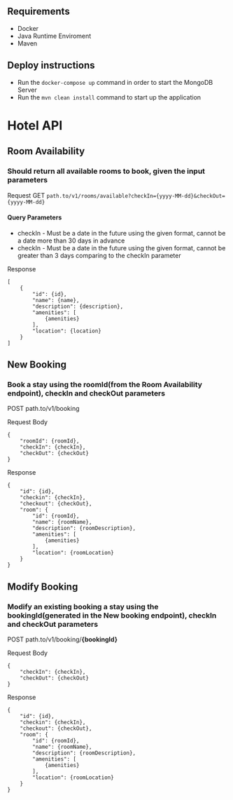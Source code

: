 ## Requirements
- Docker
- Java Runtime Enviroment
- Maven

## Deploy instructions
- Run the ```docker-compose up``` command in order to start the MongoDB Server
- Run the ```mvn clean install``` command to start up the application

# Hotel API

## Room Availability
### Should return all available rooms to book, given the input parameters

Request
GET ```path.to/v1/rooms/available?checkIn={yyyy-MM-dd}&checkOut={yyyy-MM-dd}```

#### Query Parameters
- checkIn - Must be a date in the future using the given format, cannot be a date more than 30 days in advance
- checkIn - Must be a date in the future using the given format, cannot be greater than 3 days comparing to the checkIn parameter

Response
```
[
    {
        "id": {id},
        "name": {name},
        "description": {description},
        "amenities": [
            {amenities}
        ],
        "location": {location}
    }
]
```
## New Booking
### Book a stay using the roomId(from the Room Availability endpoint), checkIn and checkOut parameters
POST
path.to/v1/booking

Request Body
```
{
    "roomId": {roomId},
    "checkIn": {checkIn},
    "checkOut": {checkOut}
}
```

Response
```
{
    "id": {id},
    "checkin": {checkIn},
    "checkout": {checkOut},
    "room": {
        "id": {roomId},
        "name": {roomName},
        "description": {roomDescription},
        "amenities": [
            {amenities}
        ],
        "location": {roomLocation}
    }
}
```
## Modify Booking
### Modify an existing booking a stay using the bookingId(generated in the New booking endpoint), checkIn and checkOut parameters
POST
path.to/v1/booking/**{bookingId}**

Request Body
```
{
    "checkIn": {checkIn},
    "checkOut": {checkOut}
}
```

Response
```
{
    "id": {id},
    "checkin": {checkIn},
    "checkout": {checkOut},
    "room": {
        "id": {roomId},
        "name": {roomName},
        "description": {roomDescription},
        "amenities": [
            {amenities}
        ],
        "location": {roomLocation}
    }
}
```
